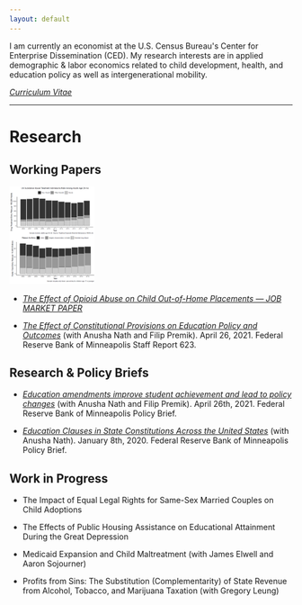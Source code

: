 ```yaml
---
layout: default
---
```


I am currently an economist at the U.S. Census Bureau's Center for Enterprise Dissemination (CED). My research interests are in applied demographic & labor economics related to child development, health, and education policy as well as intergenerational mobility.

[_Curriculum Vitae_](/images/CV.pdf)

---

# Research

## Working Papers

<img style="float: center;" width="30%" height="30%" src="/images/jmp_website_image.png">

- [_The Effect of Opioid Abuse on Child Out-of-Home Placements — JOB MARKET PAPER_](/images/JMP_ScottDallman.pdf)

- [_The Effect of Constitutional Provisions on Education Policy and Outcomes_](https://www.minneapolisfed.org/research/sr/sr623.pdf) (with Anusha Nath and Filip Premik). April 26, 2021. Federal Reserve Bank of Minneapolis Staff Report 623.


## Research & Policy Briefs

- [_Education amendments improve student achievement and lead to policy changes_](https://www.minneapolisfed.org/~/media/assets/articles/2021/education-amendments-improve-student-achievement-and-school-funding/fed-edugap-amendment-research-summary.pdf?la=en) (with Anusha Nath and Filip Premik).  April 26th, 2021.  Federal Reserve Bank of Minneapolis Policy Brief. 

- [_Education Clauses in State Constitutions Across the United States_](https://www.minneapolisfed.org/~/media/assets/articles/2020/education-clauses-in-state-constitutions-across-the-united-states/education-clauses-in-state-constitutions-across-the-united-states.pdf?la=en) (with Anusha Nath).  January 8th, 2020.  Federal Reserve Bank of Minneapolis Policy Brief. 


## Work in Progress

- The Impact of Equal Legal Rights for Same-Sex Married Couples on Child Adoptions

- The Effects of Public Housing Assistance on Educational Attainment During the Great Depression

- Medicaid Expansion and Child Maltreatment (with James Elwell and Aaron Sojourner)

- Profits from Sins: The Substitution (Complementarity) of State Revenue from Alcohol, Tobacco, and Marijuana Taxation (with Gregory Leung)





